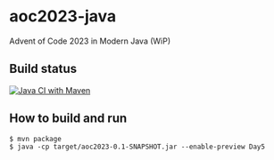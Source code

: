 # aoc2023-java

Advent of Code 2023 in Modern Java (WiP)

## Build status

[![Java CI with Maven](https://github.com/klaeufer/aoc2023-java/actions/workflows/maven.yml/badge.svg)](https://github.com/klaeufer/aoc2023-java/actions/workflows/maven.yml)

## How to build and run

```
$ mvn package
$ java -cp target/aoc2023-0.1-SNAPSHOT.jar --enable-preview Day5
```


